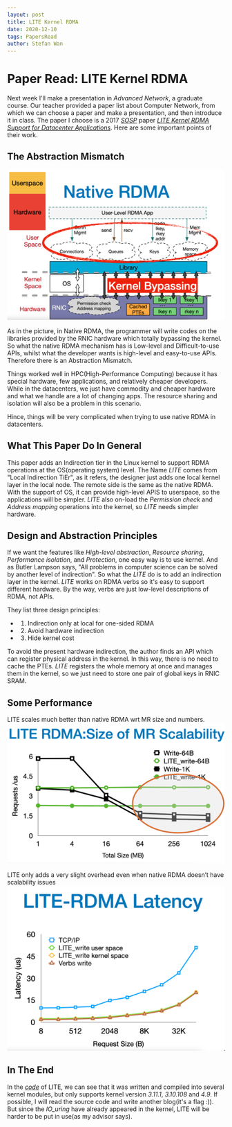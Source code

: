 ```yaml
---
layout: post
title: LITE Kernel RDMA
date: 2020-12-10
tags: PapersRead
author: Stefan Wan
---
```


# Paper Read: LITE Kernel RDMA
Next week I'll make a presentation in *Advanced Network*, a graduate course. Our teacher provided a paper list about Computer Network, from which we can choose a paper and make a presentation, and then introduce it in class. The paper I choose is a 2017 *[SOSP](https://www.sigops.org/s/conferences/sosp/2017/program.html)* paper *[LITE Kernel RDMA Support for Datacenter Applications](https://cseweb.ucsd.edu/~yiying/LITE-sosp17.pdf)*. Here are some important points of their work.


## The Abstraction Mismatch
<img src="/images/posts/LITE_RDMA/Native_RDMA.png" style="zoom:50%" />
<!-- ![](/images/posts/LITE_RDMA/Native_RDMA.png) -->

As in the picture, in Native RDMA, the programmer will write codes on the libraries provided by the RNIC hardware which totally bypassing the kernel. So what the native RDMA mechanism has is Low-level and Difficult-to-use APIs, whilst what the developer wants is high-level and easy-to-use APIs. Therefore there is an Abstraction Mismatch. 

Things worked well in HPC(High-Performance Computing)  because it has special hardware, few applications, and relatively cheaper developers. While in the datacenters, we just have commodity and cheaper hardware and what we handle are a lot of changing apps. The resource sharing and isolation will also be a problem in this scenario. 

Hince, things will be very complicated when trying to use native RDMA in datacenters.

## What This Paper Do In General
This paper adds an Indirection tier in the Linux kernel to support RDMA operations at the OS(operating system) level. The Name *LITE* comes from "Local Indirection TiEr", as it refers, the designer just adds one local kernel layer in the local node. The remote side is the same as the native RDMA. With the support of OS, it can provide high-level APIS to userspace, so the applications will be simpler. *LITE* also on-load the *Permission check* and *Address mapping* operations into the kernel, so *LITE* needs simpler hardware.  

## Design and Abstraction Principles
If we want the features like *High-level abstraction*, *Resource sharing*, *Performance isolation*, and *Protection*, one easy way is to use kernel. And as Butler Lampson says, "All problems in computer science can be solved by another level of indirection". So what the *LITE* do is to add an indirection layer in the kernel. *LITE* works on RDMA verbs so it's easy to support different hardware. By the way, verbs are just low-level descriptions of RDMA, not APIs.

They list three design principles:
* 1. Indirection only at local for one-sided RDMA
* 2. Avoid hardware indirection
* 3. Hide kernel cost

To avoid the present hardware indirection,  the author finds an API which can register physical address in the kernel. In this way, there is no need to cache the PTEs. *LITE* registers the whole memory at once and manages them in the kernel, so we just need to store one pair of global keys in RNIC SRAM.

## Some Performance
LITE scales much better than native RDMA wrt MR size and numbers.
<img src="/images/posts/LITE_RDMA/MR_SC.png" style="zoom:50%" />
<!-- ![](/images/posts/LITE_RDMA/MR_SC.png) -->
LITE only adds a very slight overhead even when native RDMA doesn’t have scalability issues
<img src="/images/posts/LITE_RDMA/Latency.png" style="zoom:50%" />
<!-- ![](/images/posts/LITE_RDMA/Latency.png) -->


## In The End
In the *[code](https://github.com/WukLab/LITE)* of LITE, we can see that it was written and compiled into several kernel modules, but only supports kernel version *3.11.1*, *3.10.108* and *4.9*.  If possible, I will read the source code and write another blog(it's a flag :)). But since the *IO_uring* have already appeared in the kernel, LITE will be harder to be put in use(as my advisor says). 
